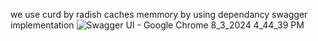 we use curd by radish caches memmory by using dependancy
swagger implementation ![Swagger UI - Google Chrome 8_3_2024 4_44_39 PM](https://github.com/user-attachments/assets/ebcf870d-0035-4b3a-b690-ec2c19c6fbfd)
